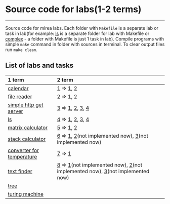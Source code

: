 # Source code for labs(1-2 terms)
---
Source code for mirea labs. Each folder with `Makefile` is a separate lab or task in lab(for example: [ls](labs_1_term/ls/) is a separate folder for lab with Makefile or [complex](labs_2_term/base_labs/lab1/task1/) - a folder with Makefile is just 1 task in lab). Compile programs with simple `make` command in folder with sources in terminal. To clear output files run `make clean`.

## List of labs and tasks

|1 term                                            | 2 term                                                        |
|:-------------------------------------------------|:--------------------------------------------------------------|
|[calendar][calendar]                              |[1][T2l1] => [1][T2l1t1], [2][T2l1t2]                          |
|[file reader][file_reader]                        |[2][T2l2] => [1][T2l2t1], [2][T2l2t2]                          |
|[simple http get server][http_get_server]         |[3][T2l3] => [1][T2l3t1], [2][T2l3t2], [3][T2l3t3], [4][T2l3t4]|
|[ls][ls]                                          |[4][T2l4] => [1][T2l4t1], [2][T2l4t2], [3][T2l4t3], [4][T2l4t4]|
|[matrix calculator][matrix_calculator]            |[5][T2l5] => [1][T2l5t1], [2][T2l5t2]                          |
|[stack calculator][stack_calculator]              |[6][T2l6] => [1][T2l6t1], [2][T2l6t2](not implemented now), [3][T2l6t3](not implemented now)|
|[converter for temperature][temperature_converter]|[7][T2l7] => [1][T2l7t1]                                       |
|[text finder][text_finder]                        |[8][T2l8] => [1][T2l8t1](not implemented now), [2][T2l8t2](not implemented now), [3][T2l8t3](not implemented now)|
|[tree][tree]                                      |                                                               |
|[turing machine][turing_machine]                  |                                                               |

[calendar]: <labs_1_term/calendar/>
[file_reader]: <labs_1_term/file_reader/>
[http_get_server]: <labs_1_term/http_get_server/>
[ls]: <labs_1_term/ls/>
[matrix_calculator]: <labs_1_term/matrix/>
[stack_calculator]:<labs_1_term/stack/>
[temperature_converter]: <labs_1_term/temperature_converter/>
[text_finder]: <labs_1_term/text_finder/>
[tree]: <labs_1_term/tree/>
[turing_machine]: <labs_1_term/turing_machine/>

[T2l1]: labs_2_term/lab1/
[T2l2]: labs_2_term/lab2/
[T2l3]: labs_2_term/lab3/
[T2l4]: labs_2_term/lab4/
[T2l5]: labs_2_term/lab5/
[T2l6]: labs_2_term/lab6/
[T2l7]: labs_2_term/lab7/
[T2l8]: labs_2_term/lab8/

[T2l1t1]: labs_2_term/lab1/task1/
[T2l1t2]: labs_2_term/lab1/task2/

[T2l2t1]: labs_2_term/lab2/task1/
[T2l2t2]: labs_2_term/lab2/task2/

[T2l3t1]: labs_2_term/lab3/task1/
[T2l3t2]: labs_2_term/lab3/task2/
[T2l3t3]: labs_2_term/lab3/task3/
[T2l3t4]: labs_2_term/lab3/task4/

[T2l4t1]: labs_2_term/lab4/task1/
[T2l4t2]: labs_2_term/lab4/task2/
[T2l4t3]: labs_2_term/lab4/task3/
[T2l4t4]: labs_2_term/lab4/task4/

[T2l5t1]: labs_2_term/lab5/task1/
[T2l5t2]: labs_2_term/lab5/task2/

[T2l6t1]: labs_2_term/lab6/task1/
[T2l6t2]: labs_2_term/lab6/task2/
[T2l6t3]: labs_2_term/lab6/task3/

[T2l7t1]: labs_2_term/lab7/task1/

[T2l8t1]: labs_2_term/lab8/task1/
[T2l8t2]: labs_2_term/lab8/task2/
[T2l8t3]: labs_2_term/lab8/task3/

